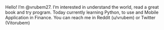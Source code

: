 Hello!
I’m @vrubem27. I’m interested in understand the world, read a great book and try program.
Today currently learning Python, to use and Mobile Application in Finance.
You can reach me in Reddit (u/vrubem) or Twitter (Vitorubem)

<!---
vrubem27/vrubem27 is a ✨ special ✨ repository because its `README.md` (this file) appears on your GitHub profile.
You can click the Preview link to take a look at your changes.
--->
